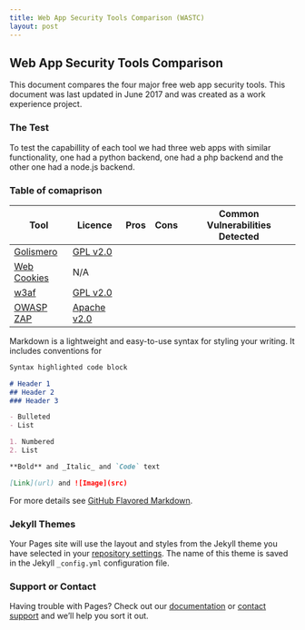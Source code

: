 ```yaml
---
title: Web App Security Tools Comparison (WASTC)
layout: post
---
```


## Web App Security Tools Comparison

This document compares the four major free web app security tools. This document was last updated in June 2017 and was created as a work experience project.

### The Test

To test the capabillity of each tool we had three web apps with similar functionality, one had a python backend, one had a php backend and the other one had a node.js backend.

### Table of comaprison

| Tool | Licence | Pros | Cons | Common Vulnerabilities Detected | 
| ---- | --- | ---------- | ---------- | ---------- |
| [Golismero](http://golismero-project.com/) | [GPL v2.0](https://github.com/golismero/golismero/blob/master/LICENSE) |
| [Web Cookies](https://webcookies.org/) | N/A |
| [w3af](http://w3af.org/) | [GPL v2.0](https://www.gnu.org/licenses/gpl-2.0.txt) |
| [OWASP ZAP](https://www.owasp.org/index.php/OWASP_Zed_Attack_Proxy_Project) | [Apache v2.0](https://github.com/zaproxy/zaproxy/blob/develop/LICENSE)

Markdown is a lightweight and easy-to-use syntax for styling your writing. It includes conventions for

```markdown
Syntax highlighted code block

# Header 1
## Header 2
### Header 3

- Bulleted
- List

1. Numbered
2. List

**Bold** and _Italic_ and `Code` text

[Link](url) and ![Image](src)
```

For more details see [GitHub Flavored Markdown](https://guides.github.com/features/mastering-markdown/).

### Jekyll Themes

Your Pages site will use the layout and styles from the Jekyll theme you have selected in your [repository settings](https://github.com/futuristicblanket/web-app-security-comparison/settings). The name of this theme is saved in the Jekyll `_config.yml` configuration file.

### Support or Contact

Having trouble with Pages? Check out our [documentation](https://help.github.com/categories/github-pages-basics/) or [contact support](https://github.com/contact) and we’ll help you sort it out.
